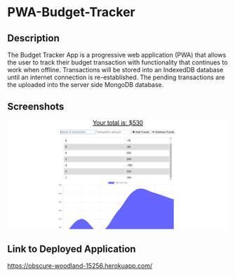 # PWA-Budget-Tracker

## Description
The Budget Tracker App is a progressive web application (PWA) that allows the user to track their budget transaction with functionality that continues to work when offline. Transactions will be stored into an IndexedDB database until an internet connection is re-established. The pending transactions are the uploaded into the server side MongoDB database.

## Screenshots
![Screen Shot](/public/BudgetTrackScreenShot.PNG)

## Link to Deployed Application
https://obscure-woodland-15256.herokuapp.com/
